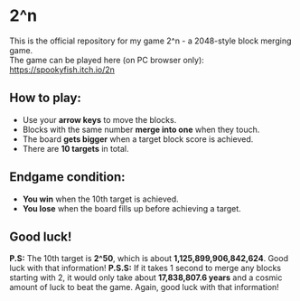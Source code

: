 # 2\^n
This is the official repository for my game 2\^n - a 2048-style block merging game.   
The game can be played here (on PC browser only): https://spookyfish.itch.io/2n   

## How to play:  
- Use your **arrow keys** to move the blocks.  
- Blocks with the same number **merge into one** when they touch.  
- The board **gets bigger** when a target block score is achieved.  
- There are **10 targets** in total.  
## Endgame condition:  
- **You win** when the 10th target is achieved.
- **You lose** when the board fills up before achieving a target.
## Good luck!

**P.S:** The 10th target is **2^50**, which is about **1,125,899,906,842,624**. Good luck with that information!
**P.S.S:**  If it takes 1 second to merge any blocks starting with 2, it would only take about **17,838,807.6 years** and a cosmic amount of luck to beat the game. Again, good luck with that information!

